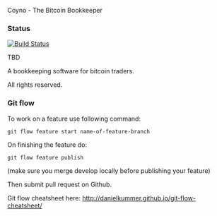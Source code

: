 Coyno - The Bitcoin Bookkeeper


### Status
[![Build Status](https://api.travis-ci.com/coyno/coyno.svg?token=1hmYcmiyeZnWxKt7Gzzv)](https://api.travis-ci.com/coyno/coyno.svg?token=1hmYcmiyeZnWxKt7Gzzv)

TBD

A bookkeeping software for bitcoin traders.

All rights reserved.

### Git flow

To work on a feature use following command:
```
git flow feature start name-of-feature-branch
```

On finishing the feature do:
```
git flow feature publish 
```
 (make sure you merge develop locally before publishing your feature)


Then submit pull request on Github.

Git flow cheatsheet here: http://danielkummer.github.io/git-flow-cheatsheet/

